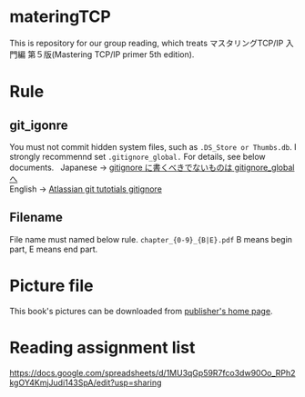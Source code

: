 # materingTCP
This is repository for our group reading, which treats マスタリングTCP/IP 入門編 第５版(Mastering TCP/IP primer 5th edition).  

# Rule
## git_igonre
You must not commit hidden system files, such as ```.DS_Store or Thumbs.db```.
I strongly recommennd set ```.gitignore_global.``` For details, see below documents.  
Japanese -> [gitignore に書くべきでないものは gitignore_global へ](http://qiita.com/elzup/items/4c92a2abdab56db3fb4e)  
English -> [Atlassian git tutotials gitignore](https://www.atlassian.com/git/tutorials/gitignore)  

## Filename
File name must named below rule.
```chapter_{0-9}_{B|E}.pdf```
B means begin part, E means end part.

# Picture file
This book's pictures can be downloaded from [publisher's home page](http://www.ohmsha.co.jp/data/link/978-4-274-06876-8/).

# Reading assignment list
https://docs.google.com/spreadsheets/d/1MU3qGp59R7fco3dw90Oo_RPh2kgOY4KmjJudi143SpA/edit?usp=sharing


